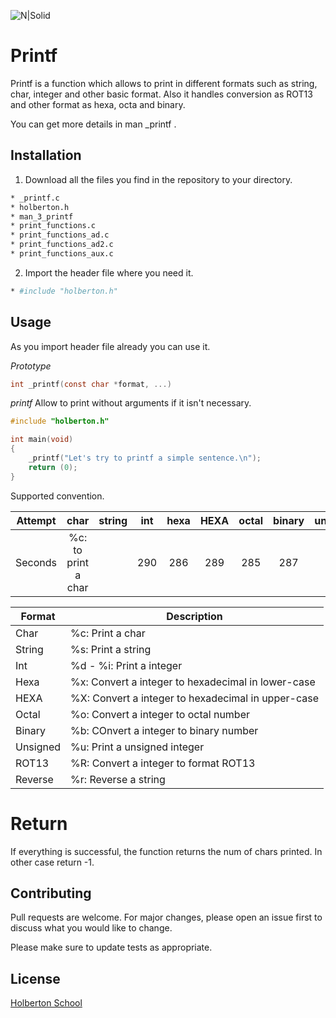 ![N|Solid](https://www.holbertonschool.com/holberton-logo.png)

# Printf

Printf is a function which allows to print in different formats such as string, char, integer and other basic format. Also it handles conversion as ROT13 and other format as hexa, octa and binary.

You can get more details in man _printf .

## Installation

1. Download all the files you find in the repository to your directory.

```bash
* _printf.c
* holberton.h
* man_3_printf
* print_functions.c
* print_functions_ad.c
* print_functions_ad2.c
* print_functions_aux.c
```

2. Import the header file where you need it.


```bash
* #include "holberton.h"
```

## Usage

As you import header file already you can use it.

_Prototype_
```c
int _printf(const char *format, ...)
```
_printf_ Allow to print without arguments if it isn't necessary.
```c
#include "holberton.h"

int main(void)
{
	_printf("Let's try to printf a simple sentence.\n");
	return (0);
}
```
Supported convention.

| Attempt | char | string | int | hexa | HEXA | octal | binary | unsigned | ROT13 | Reverse |
| :---: | :---: | :---: | :---: | :---: | :---: | :---: | :---: | :---: | :---: | :---: |
| Seconds | %c: to print a char |  | 290 | 286 | 289 | 285 | 287 | 287 | 272 | 276 |

| Format | Description  |
| ------- | --- |
| Char | %c: Print a char|
| String | %s: Print a string |
| Int | %d - %i: Print a integer |
| Hexa | %x: Convert a integer to hexadecimal in lower-case |
| HEXA | %X: Convert a integer to hexadecimal in upper-case |
| Octal | %o: Convert a integer to octal number|
| Binary | %b: COnvert a integer to binary number |
| Unsigned | %u: Print a unsigned integer |
| ROT13 | %R: Convert a integer to format ROT13 |
| Reverse | %r: Reverse a string |

# Return

If everything is successful, the function returns the num of chars printed. In other case return -1. 

## Contributing
Pull requests are welcome. For major changes, please open an issue first to discuss what you would like to change.

Please make sure to update tests as appropriate.

## License
[Holberton School](https://www.holbertonschool.com/)
